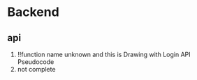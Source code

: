 # Backend

## api
 1. !!function name unknown and this is Drawing with Login API Pseudocode
 2. not complete
